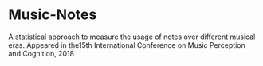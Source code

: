 # Music-Notes
A statistical approach to measure the usage of notes over different musical eras. Appeared in the15th International Conference on Music Perception and Cognition, 2018
